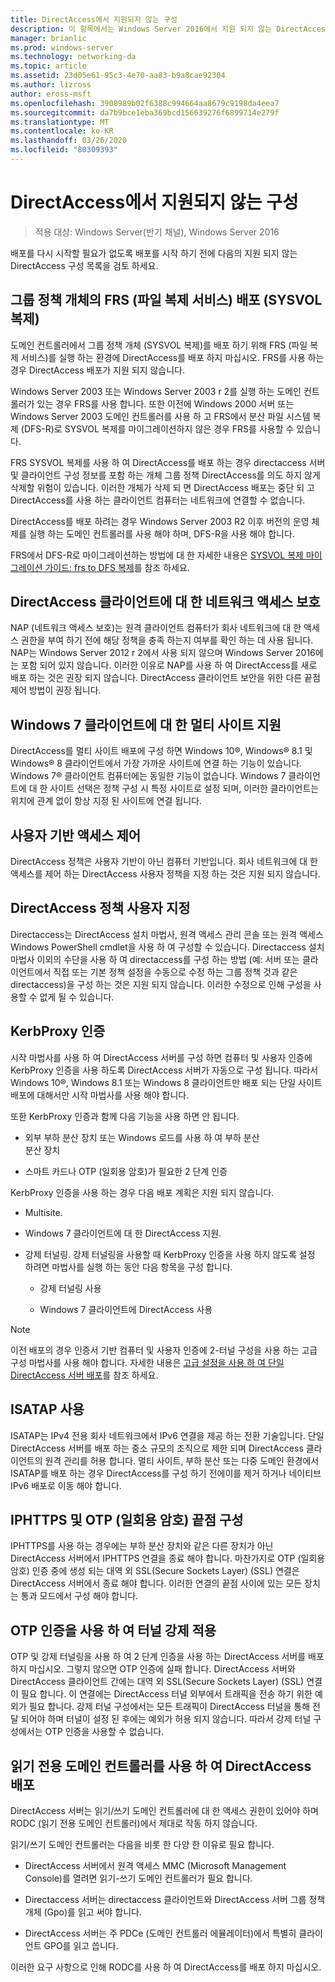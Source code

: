 ```yaml
---
title: DirectAccess에서 지원되지 않는 구성
description: 이 항목에서는 Windows Server 2016에서 지원 되지 않는 DirectAccess 구성 목록을 제공 합니다.
manager: brianlic
ms.prod: windows-server
ms.technology: networking-da
ms.topic: article
ms.assetid: 23d05e61-95c3-4e70-aa83-b9a8cae92304
ms.author: lizross
author: eross-msft
ms.openlocfilehash: 3908989b02f6388c994664aa8679c9198da4eea7
ms.sourcegitcommit: da7b9bce1eba369bcd156639276f6899714e279f
ms.translationtype: MT
ms.contentlocale: ko-KR
ms.lasthandoff: 03/26/2020
ms.locfileid: "80309393"
---
```

# <a name="directaccess-unsupported-configurations"></a>DirectAccess에서 지원되지 않는 구성

>적용 대상: Windows Server(반기 채널), Windows Server 2016

배포를 다시 시작할 필요가 없도록 배포를 시작 하기 전에 다음의 지원 되지 않는 DirectAccess 구성 목록을 검토 하세요.  

## <a name="file-replication-service-frs-distribution-of-group-policy-objects-sysvol-replications"></a><a name="bkmk_frs"></a>그룹 정책 개체의 FRS (파일 복제 서비스) 배포 (SYSVOL 복제)  
도메인 컨트롤러에서 그룹 정책 개체 (SYSVOL 복제)를 배포 하기 위해 FRS (파일 복제 서비스)를 실행 하는 환경에 DirectAccess를 배포 하지 마십시오. FRS를 사용 하는 경우 DirectAccess 배포가 지원 되지 않습니다.  
  
Windows Server 2003 또는 Windows Server 2003 r 2를 실행 하는 도메인 컨트롤러가 있는 경우 FRS를 사용 합니다. 또한 이전에 Windows 2000 서버 또는 Windows Server 2003 도메인 컨트롤러를 사용 하 고 FRS에서 분산 파일 시스템 복제 (DFS-R)로 SYSVOL 복제를 마이그레이션하지 않은 경우 FRS를 사용할 수 있습니다.  
  
FRS SYSVOL 복제를 사용 하 여 DirectAccess를 배포 하는 경우 directaccess 서버 및 클라이언트 구성 정보를 포함 하는 개체 그룹 정책 DirectAccess를 의도 하지 않게 삭제할 위험이 있습니다. 이러한 개체가 삭제 되 면 DirectAccess 배포는 중단 되 고 DirectAccess를 사용 하는 클라이언트 컴퓨터는 네트워크에 연결할 수 없습니다.  
  
DirectAccess를 배포 하려는 경우 Windows Server 2003 R2 이후 버전의 운영 체제를 실행 하는 도메인 컨트롤러를 사용 해야 하며, DFS-R을 사용 해야 합니다.  
  
FRS에서 DFS-R로 마이그레이션하는 방법에 대 한 자세한 내용은 [SYSVOL 복제 마이그레이션 가이드: frs to DFS 복제](https://technet.microsoft.com/library/dd640019(v=ws.10).aspx)를 참조 하세요.  
  
## <a name="network-access-protection-for-directaccess-clients"></a><a name="bkmk_nap"></a>DirectAccess 클라이언트에 대 한 네트워크 액세스 보호  
NAP (네트워크 액세스 보호)는 원격 클라이언트 컴퓨터가 회사 네트워크에 대 한 액세스 권한을 부여 하기 전에 해당 정책을 충족 하는지 여부를 확인 하는 데 사용 됩니다. NAP는 Windows Server 2012 r 2에서 사용 되지 않으며 Windows Server 2016에는 포함 되어 있지 않습니다. 이러한 이유로 NAP를 사용 하 여 DirectAccess를 새로 배포 하는 것은 권장 되지 않습니다. DirectAccess 클라이언트 보안을 위한 다른 끝점 제어 방법이 권장 됩니다.  
  
## <a name="multisite-support-for-windows-7-clients"></a><a name="bkmk_multi"></a>Windows 7 클라이언트에 대 한 멀티 사이트 지원  
DirectAccess를 멀티 사이트 배포에 구성 하면 Windows 10&reg;, Windows&reg; 8.1 및 Windows&reg; 8 클라이언트에서 가장 가까운 사이트에 연결 하는 기능이 있습니다.  Windows 7&reg; 클라이언트 컴퓨터에는 동일한 기능이 없습니다. Windows 7 클라이언트에 대 한 사이트 선택은 정책 구성 시 특정 사이트로 설정 되며, 이러한 클라이언트는 위치에 관계 없이 항상 지정 된 사이트에 연결 됩니다.  
  
## <a name="user-based-access-control"></a><a name="bkmk_user"></a>사용자 기반 액세스 제어  
DirectAccess 정책은 사용자 기반이 아닌 컴퓨터 기반입니다. 회사 네트워크에 대 한 액세스를 제어 하는 DirectAccess 사용자 정책을 지정 하는 것은 지원 되지 않습니다.  
  
## <a name="customizing-directaccess-policy"></a><a name="bkmk_policy"></a>DirectAccess 정책 사용자 지정  
Directaccess는 DirectAccess 설치 마법사, 원격 액세스 관리 콘솔 또는 원격 액세스 Windows PowerShell cmdlet을 사용 하 여 구성할 수 있습니다. Directaccess 설치 마법사 이외의 수단을 사용 하 여 directaccess를 구성 하는 방법 (예: 서버 또는 클라이언트에서 직접 또는 기본 정책 설정을 수동으로 수정 하는 그룹 정책 것과 같은 directaccess)을 구성 하는 것은 지원 되지 않습니다. 이러한 수정으로 인해 구성을 사용할 수 없게 될 수 있습니다.  
  
## <a name="kerbproxy-authentication"></a><a name="bkmk_kerb"></a>KerbProxy 인증  
시작 마법사를 사용 하 여 DirectAccess 서버를 구성 하면 컴퓨터 및 사용자 인증에 KerbProxy 인증을 사용 하도록 DirectAccess 서버가 자동으로 구성 됩니다. 따라서 Windows 10&reg;, Windows 8.1 또는 Windows 8 클라이언트만 배포 되는 단일 사이트 배포에 대해서만 시작 마법사를 사용 해야 합니다.  
  
또한 KerbProxy 인증과 함께 다음 기능을 사용 하면 안 됩니다.  
  
-   외부 부하 분산 장치 또는 Windows 로드를 사용 하 여 부하 분산   
    분산 장치  
  
-   스마트 카드나 OTP (일회용 암호)가 필요한 2 단계 인증  
  
KerbProxy 인증을 사용 하는 경우 다음 배포 계획은 지원 되지 않습니다.  
  
-   Multisite.  
  
-   Windows 7 클라이언트에 대 한 DirectAccess 지원.  
  
-   강제 터널링. 강제 터널링을 사용할 때 KerbProxy 인증을 사용 하지 않도록 설정 하려면 마법사를 실행 하는 동안 다음 항목을 구성 합니다.  
  
    -   강제 터널링 사용  
  
    -   Windows 7 클라이언트에 DirectAccess 사용  
  
> [!NOTE]  
> 이전 배포의 경우 인증서 기반 컴퓨터 및 사용자 인증에 2-터널 구성을 사용 하는 고급 구성 마법사를 사용 해야 합니다. 자세한 내용은 [고급 설정을 사용 하 여 단일 DirectAccess 서버 배포](../../remote-access/directaccess/single-server-advanced/Deploy-a-Single-DirectAccess-Server-with-Advanced-Settings.md)를 참조 하세요.  
  
## <a name="using-isatap"></a><a name="bkmk_isa"></a>ISATAP 사용  
ISATAP는 IPv4 전용 회사 네트워크에서 IPv6 연결을 제공 하는 전환 기술입니다. 단일 DirectAccess 서버를 배포 하는 중소 규모의 조직으로 제한 되며 DirectAccess 클라이언트의 원격 관리를 허용 합니다. 멀티 사이트, 부하 분산 또는 다중 도메인 환경에서 ISATAP를 배포 하는 경우 DirectAccess를 구성 하기 전에이를 제거 하거나 네이티브 IPv6 배포로 이동 해야 합니다.  
  
## <a name="iphttps-and-one-time-password-otp-endpoint-configuration"></a><a name="bkmk_iphttps"></a>IPHTTPS 및 OTP (일회용 암호) 끝점 구성  
IPHTTPS를 사용 하는 경우에는 부하 분산 장치와 같은 다른 장치가 아닌 DirectAccess 서버에서 IPHTTPS 연결을 종료 해야 합니다. 마찬가지로 OTP (일회용 암호) 인증 중에 생성 되는 대역 외 SSL(Secure Sockets Layer) (SSL) 연결은 DirectAccess 서버에서 종료 해야 합니다. 이러한 연결의 끝점 사이에 있는 모든 장치는 통과 모드에서 구성 해야 합니다.  
  
## <a name="force-tunnel-with-otp-authentication"></a><a name="bkmk_ft"></a>OTP 인증을 사용 하 여 터널 강제 적용  
OTP 및 강제 터널링을 사용 하 여 2 단계 인증을 사용 하는 DirectAccess 서버를 배포 하지 마십시오. 그렇지 않으면 OTP 인증에 실패 합니다. DirectAccess 서버와 DirectAccess 클라이언트 간에는 대역 외 SSL(Secure Sockets Layer) (SSL) 연결이 필요 합니다. 이 연결에는 DirectAccess 터널 외부에서 트래픽을 전송 하기 위한 예외가 필요 합니다. 강제 터널 구성에서는 모든 트래픽이 DirectAccess 터널을 통해 전달 되어야 하며 터널이 설정 된 후에는 예외가 허용 되지 않습니다. 따라서 강제 터널 구성에서는 OTP 인증을 사용할 수 없습니다.  
  
## <a name="deploying-directaccess-with-a-read-only-domain-controller"></a><a name="bkmk_rodc"></a>읽기 전용 도메인 컨트롤러를 사용 하 여 DirectAccess 배포  
DirectAccess 서버는 읽기/쓰기 도메인 컨트롤러에 대 한 액세스 권한이 있어야 하며 RODC (읽기 전용 도메인 컨트롤러)에서 제대로 작동 하지 않습니다.  
  
읽기/쓰기 도메인 컨트롤러는 다음을 비롯 한 다양 한 이유로 필요 합니다.  
  
-   DirectAccess 서버에서 원격 액세스 MMC (Microsoft Management Console)를 열려면 읽기-쓰기 도메인 컨트롤러가 필요 합니다.  
  
-   Directaccess 서버는 directaccess 클라이언트와 DirectAccess 서버 그룹 정책 개체 (Gpo)를 읽고 써야 합니다.  
  
-   DirectAccess 서버는 주 PDCe (도메인 컨트롤러 에뮬레이터)에서 특별히 클라이언트 GPO를 읽고 씁니다.  
  
이러한 요구 사항으로 인해 RODC를 사용 하 여 DirectAccess를 배포 하지 마십시오.  
  


